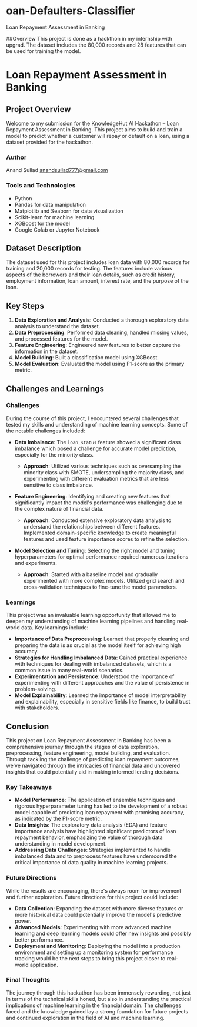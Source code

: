 # oan-Defaulters-Classifier
Loan Repayment Assessment in Banking

##Overview
This project is done as a hackthon in my internship with upgrad. The dataset includes the 80,000 records and 28 features that can be used for training the model. 

# Loan Repayment Assessment in Banking

## Project Overview
Welcome to my submission for the KnowledgeHut AI Hackathon – Loan Repayment Assessment in Banking. This project aims to build and train a model to predict whether a customer will repay or default on a loan, using a dataset provided for the hackathon.

### Author
Anand Sullad
anandsullad777@gmail.com

### Tools and Technologies
- Python
- Pandas for data manipulation
- Matplotlib and Seaborn for data visualization
- Scikit-learn for machine learning
- XGBoost for the model
- Google Colab or Jupyter Notebook

## Dataset Description
The dataset used for this project includes loan data with 80,000 records for training and 20,000 records for testing. The features include various aspects of the borrowers and their loan details, such as credit history, employment information, loan amount, interest rate, and the purpose of the loan.

## Key Steps
1. **Data Exploration and Analysis**: Conducted a thorough exploratory data analysis to understand the dataset.
2. **Data Preprocessing**: Performed data cleaning, handled missing values, and processed features for the model.
3. **Feature Engineering**: Engineered new features to better capture the information in the dataset.
4. **Model Building**: Built a classification model using XGBoost.
5. **Model Evaluation**: Evaluated the model using F1-score as the primary metric.

## Challenges and Learnings

### Challenges
During the course of this project, I encountered several challenges that tested my skills and understanding of machine learning concepts. Some of the notable challenges included:

- **Data Imbalance**: The `loan_status` feature showed a significant class imbalance which posed a challenge for accurate model prediction, especially for the minority class.
  - **Approach**: Utilized various techniques such as oversampling the minority class with SMOTE, undersampling the majority class, and experimenting with different evaluation metrics that are less sensitive to class imbalance.

- **Feature Engineering**: Identifying and creating new features that significantly impact the model's performance was challenging due to the complex nature of financial data.
  - **Approach**: Conducted extensive exploratory data analysis to understand the relationships between different features. Implemented domain-specific knowledge to create meaningful features and used feature importance scores to refine the selection.

- **Model Selection and Tuning**: Selecting the right model and tuning hyperparameters for optimal performance required numerous iterations and experiments.
  - **Approach**: Started with a baseline model and gradually experimented with more complex models. Utilized grid search and cross-validation techniques to fine-tune the model parameters.

### Learnings
This project was an invaluable learning opportunity that allowed me to deepen my understanding of machine learning pipelines and handling real-world data. Key learnings include:

- **Importance of Data Preprocessing**: Learned that properly cleaning and preparing the data is as crucial as the model itself for achieving high accuracy.
- **Strategies for Handling Imbalanced Data**: Gained practical experience with techniques for dealing with imbalanced datasets, which is a common issue in many real-world scenarios.
- **Experimentation and Persistence**: Understood the importance of experimenting with different approaches and the value of persistence in problem-solving.
- **Model Explainability**: Learned the importance of model interpretability and explainability, especially in sensitive fields like finance, to build trust with stakeholders.

## Conclusion

This project on Loan Repayment Assessment in Banking has been a comprehensive journey through the stages of data exploration, preprocessing, feature engineering, model building, and evaluation. Through tackling the challenge of predicting loan repayment outcomes, we've navigated through the intricacies of financial data and uncovered insights that could potentially aid in making informed lending decisions.

### Key Takeaways

- **Model Performance**: The application of ensemble techniques and rigorous hyperparameter tuning has led to the development of a robust model capable of predicting loan repayment with promising accuracy, as indicated by the F1-score metric.
- **Data Insights**: The exploratory data analysis (EDA) and feature importance analysis have highlighted significant predictors of loan repayment behavior, emphasizing the value of thorough data understanding in model development.
- **Addressing Data Challenges**: Strategies implemented to handle imbalanced data and to preprocess features have underscored the critical importance of data quality in machine learning projects.

### Future Directions

While the results are encouraging, there's always room for improvement and further exploration. Future directions for this project could include:

- **Data Collection**: Expanding the dataset with more diverse features or more historical data could potentially improve the model's predictive power.
- **Advanced Models**: Experimenting with more advanced machine learning and deep learning models could offer new insights and possibly better performance.
- **Deployment and Monitoring**: Deploying the model into a production environment and setting up a monitoring system for performance tracking would be the next steps to bring this project closer to real-world application.

### Final Thoughts

The journey through this hackathon has been immensely rewarding, not just in terms of the technical skills honed, but also in understanding the practical implications of machine learning in the financial domain. The challenges faced and the knowledge gained lay a strong foundation for future projects and continued exploration in the field of AI and machine learning.


